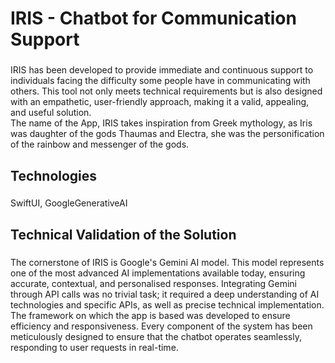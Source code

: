 <h1 align="left">IRIS - Chatbot for Communication Support</h1>

###

<p align="left">IRIS has been developed to provide immediate and continuous support to individuals facing the difficulty some people have in communicating with others. This tool not only meets technical requirements but is also designed with an empathetic, user-friendly approach, making it a valid, appealing, and useful solution.<br>The name of the App, IRIS takes inspiration from Greek mythology, as Iris was daughter of the gods Thaumas and Electra, she was the personification of the rainbow and messenger of the gods.</p>

###

<h2 align="left">Technologies</h2>

###

<p align="left">SwiftUI, GoogleGenerativeAI</p>

###

<h2 align="left">Technical Validation of the Solution</h2>

###

<p align="left">The cornerstone of IRIS is Google's Gemini AI model. This model represents one of the most advanced AI implementations available today, ensuring accurate, contextual, and personalised responses. Integrating Gemini through API calls was no trivial task; it required a deep understanding of AI technologies and specific APIs, as well as precise technical implementation.<br>The framework on which the app is based was developed to ensure efficiency and responsiveness. Every component of the system has been meticulously designed to ensure that the chatbot operates seamlessly, responding to user requests in real-time.</p>

###
